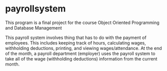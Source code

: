 # payrollsystem
This program is a final project for the course Object Oriented Programming and Database Management

  This payroll system involves thing that has to do with the payment of employees. This includes keeping track of hours, calculating wages, withholding deductions, printing, and viewing wages/attendance. At the end of the month, a payroll department (employer) uses the payroll system to take all of the wage (withholding deductions) information from the current month.
